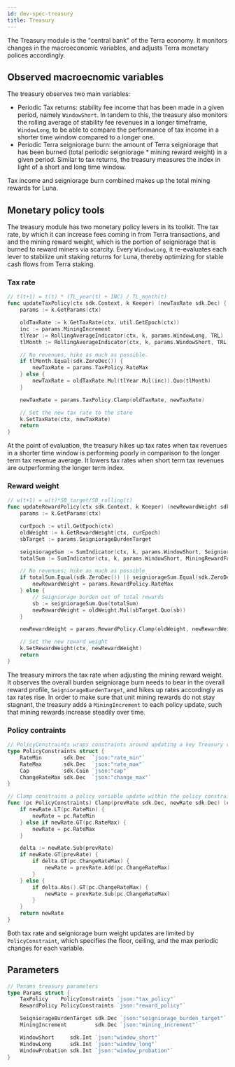 ```yaml
---
id: dev-spec-treasury
title: Treasury
---
```


The Treasury module is the "central bank" of the Terra economy. It monitors changes in the macroeconomic variables, and adjusts Terra monetary polices accordingly.

## Observed macroecnomic variables

The treasury observes two main variables:

* Periodic Tax returns: stability fee income that has been made in a given period, namely `WindowShort`. In tandem to this, the treasury also monitors the rolling average of stability fee revenues in a longer timeframe, `WindowLong`, to be able to compare the performance of tax income in a shorter time window compared to a longer one.
* Periodic Terra seigniorage burn: the amount of Terra seigniorage that has been burned \(total periodic seigniorage \* mining reward weight\) in a given period. Similar to tax returns, the treasury measures the index in light of a short and long time window.

Tax income and seigniorage burn combined makes up the total mining rewards for Luna.

## Monetary policy tools

The treasury module has two monetary policy levers in its toolkit. The tax rate, by which it can increase fees coming in from Terra transactions, and and the mining reward weight, which is the portion of seigniorage that is burned to reward miners via scarcity. Every `WindowLong`, it re-evaluates each lever to stabilize unit staking returns for Luna, thereby optimizing for stable cash flows from Terra staking.

### Tax rate

```go
// t(t+1) = t(t) * (TL_year(t) + INC) / TL_month(t)
func updateTaxPolicy(ctx sdk.Context, k Keeper) (newTaxRate sdk.Dec) {
    params := k.GetParams(ctx)

    oldTaxRate := k.GetTaxRate(ctx, util.GetEpoch(ctx))
    inc := params.MiningIncrement
    tlYear := RollingAverageIndicator(ctx, k, params.WindowLong, TRL)
    tlMonth := RollingAverageIndicator(ctx, k, params.WindowShort, TRL)

    // No revenues, hike as much as possible.
    if tlMonth.Equal(sdk.ZeroDec()) {
        newTaxRate = params.TaxPolicy.RateMax
    } else {
        newTaxRate = oldTaxRate.Mul(tlYear.Mul(inc)).Quo(tlMonth)
    }

    newTaxRate = params.TaxPolicy.Clamp(oldTaxRate, newTaxRate)

    // Set the new tax rate to the store
    k.SetTaxRate(ctx, newTaxRate)
    return
}
```

At the point of evaluation, the treasury hikes up tax rates when tax revenues in a shorter time window is performing poorly in comparison to the longer term tax revenue average. It lowers tax rates when short term tax revenues are outperforming the longer term index.

### Reward weight

```go
// w(t+1) = w(t)*SB_target/SB_rolling(t)
func updateRewardPolicy(ctx sdk.Context, k Keeper) (newRewardWeight sdk.Dec) {
    params := k.GetParams(ctx)

    curEpoch := util.GetEpoch(ctx)
    oldWeight := k.GetRewardWeight(ctx, curEpoch)
    sbTarget := params.SeigniorageBurdenTarget

    seigniorageSum := SumIndicator(ctx, k, params.WindowShort, SeigniorageRewardsForEpoch)
    totalSum := SumIndicator(ctx, k, params.WindowShort, MiningRewardForEpoch)

    // No revenues; hike as much as possible
    if totalSum.Equal(sdk.ZeroDec()) || seigniorageSum.Equal(sdk.ZeroDec()) {
        newRewardWeight = params.RewardPolicy.RateMax
    } else {
        // Seigniorage burden out of total rewards
        sb := seigniorageSum.Quo(totalSum)
        newRewardWeight = oldWeight.Mul(sbTarget.Quo(sb))
    }

    newRewardWeight = params.RewardPolicy.Clamp(oldWeight, newRewardWeight)

    // Set the new reward weight
    k.SetRewardWeight(ctx, newRewardWeight)
    return
}
```

The treasury mirrors the tax rate when adjusting the mining reward weight. It observes the overall burden seigniorage burn needs to bear in the overall reward profile, `SeigniorageBurdenTarget`, and hikes up rates accordingly as tax rates rise. In order to make sure that unit mining rewards do not stay stagnant, the treasury adds a `MiningIncrement` to each policy update, such that mining rewards increase steadily over time.

### Policy contraints

```go
// PolicyConstraints wraps constraints around updating a key Treasury variable
type PolicyConstraints struct {
    RateMin       sdk.Dec  `json:"rate_min"`
    RateMax       sdk.Dec  `json:"rate_max"`
    Cap           sdk.Coin `json:"cap"`
    ChangeRateMax sdk.Dec  `json:"change_max"`
}

// Clamp constrains a policy variable update within the policy constraints
func (pc PolicyConstraints) Clamp(prevRate sdk.Dec, newRate sdk.Dec) (clampedRate sdk.Dec) {
    if newRate.LT(pc.RateMin) {
        newRate = pc.RateMin
    } else if newRate.GT(pc.RateMax) {
        newRate = pc.RateMax
    }

    delta := newRate.Sub(prevRate)
    if newRate.GT(prevRate) {
        if delta.GT(pc.ChangeRateMax) {
            newRate = prevRate.Add(pc.ChangeRateMax)
        }
    } else {
        if delta.Abs().GT(pc.ChangeRateMax) {
            newRate = prevRate.Sub(pc.ChangeRateMax)
        }
    }
    return newRate
}
```

Both tax rate and seigniorage burn weight updates are limited by `PolicyConstraint`, which specifies the floor, ceiling, and the max periodic changes for each variable.

## Parameters

```go
// Params treasury parameters
type Params struct {
    TaxPolicy    PolicyConstraints `json:"tax_policy"`
    RewardPolicy PolicyConstraints `json:"reward_policy"`

    SeigniorageBurdenTarget sdk.Dec `json:"seigniorage_burden_target"`
    MiningIncrement         sdk.Dec `json:"mining_increment"`

    WindowShort     sdk.Int `json:"window_short"`
    WindowLong      sdk.Int `json:"window_long"`
    WindowProbation sdk.Int `json:"window_probation"`
}
```

